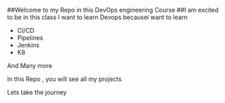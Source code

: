 ##Welcome to my Repo in this DevOps engineering Course
##I am excited to be in this class
I want to learn Devops becausei want to learn
* CI/CD
* Pipelines
* Jenkins
* K8

And Many more

In this Repo , you will see all my projects

Lets take the journey

